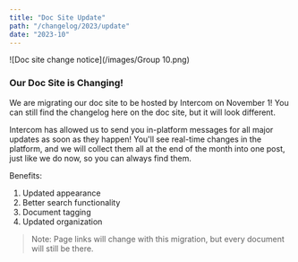 ```yaml
---
title: "Doc Site Update"
path: "/changelog/2023/update"
date: "2023-10"
---
```


![Doc site change notice](/images/Group 10.png)

### Our Doc Site is Changing!
We are migrating our doc site to be hosted by Intercom on November 1! You can still find the changelog here on the doc site, but it will look different.

Intercom has allowed us to send you in-platform messages for all major updates as soon as they happen! You'll see real-time changes in the platform, and we will collect them all at the end of the month into one post, just like we do now, so you can always find them. 

Benefits:
1. Updated appearance
2. Better search functionality
3. Document tagging
4. Updated organization

>Note: Page links will change with this migration, but every document will still be there. 
